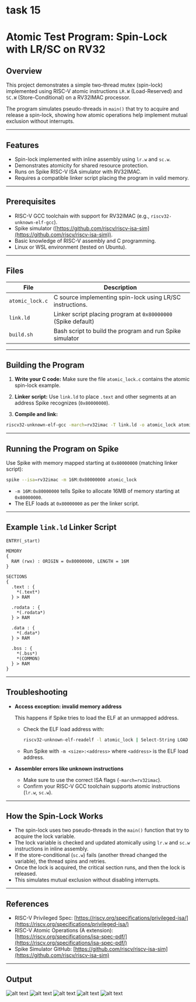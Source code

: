 


# task 15
# Atomic Test Program: Spin-Lock with LR/SC on RV32

## Overview

This project demonstrates a simple two-thread mutex (spin-lock) implemented using RISC-V atomic instructions `LR.W` (Load-Reserved) and `SC.W` (Store-Conditional) on a RV32IMAC processor.

The program simulates pseudo-threads in `main()` that try to acquire and release a spin-lock, showing how atomic operations help implement mutual exclusion without interrupts.

---

## Features

* Spin-lock implemented with inline assembly using `lr.w` and `sc.w`.
* Demonstrates atomicity for shared resource protection.
* Runs on Spike RISC-V ISA simulator with RV32IMAC.
* Requires a compatible linker script placing the program in valid memory.

---

## Prerequisites

* RISC-V GCC toolchain with support for RV32IMAC (e.g., `riscv32-unknown-elf-gcc`).
* Spike simulator ([https://github.com/riscv/riscv-isa-sim](https://github.com/riscv/riscv-isa-sim)).
* Basic knowledge of RISC-V assembly and C programming.
* Linux or WSL environment (tested on Ubuntu).

---

## Files

| File            | Description                                                   |
| --------------- | ------------------------------------------------------------- |
| `atomic_lock.c` | C source implementing spin-lock using LR/SC instructions.     |
| `link.ld`       | Linker script placing program at `0x80000000` (Spike default) |
| `build.sh`      | Bash script to build the program and run Spike simulator      |

---

## Building the Program

1. **Write your C code:** Make sure the file `atomic_lock.c` contains the atomic spin-lock example.

2. **Linker script:** Use `link.ld` to place `.text` and other segments at an address Spike recognizes (`0x80000000`).

3. **Compile and link:**

```bash
riscv32-unknown-elf-gcc -march=rv32imac -T link.ld -o atomic_lock atomic_lock.c
```

---

## Running the Program on Spike

Use Spike with memory mapped starting at `0x80000000` (matching linker script):

```bash
spike --isa=rv32imac -m 16M:0x80000000 atomic_lock
```

* `-m 16M:0x80000000` tells Spike to allocate 16MB of memory starting at `0x80000000`.
* The ELF loads at `0x80000000` as per the linker script.

---

## Example `link.ld` Linker Script

```ld
ENTRY(_start)

MEMORY
{
  RAM (rwx) : ORIGIN = 0x80000000, LENGTH = 16M
}

SECTIONS
{
  .text : {
    *(.text*)
  } > RAM

  .rodata : {
    *(.rodata*)
  } > RAM

  .data : {
    *(.data*)
  } > RAM

  .bss : {
    *(.bss*)
    *(COMMON)
  } > RAM
}
```

---

## Troubleshooting

* **Access exception: invalid memory address**

  This happens if Spike tries to load the ELF at an unmapped address.

  * Check the ELF load address with:

    ```bash
    riscv32-unknown-elf-readelf -l atomic_lock | Select-String LOAD
    ```

  * Run Spike with `-m <size>:<address>` where `<address>` is the ELF load address.

* **Assembler errors like unknown instructions**

  * Make sure to use the correct ISA flags (`-march=rv32imac`).
  * Confirm your RISC-V GCC toolchain supports atomic instructions (`lr.w`, `sc.w`).

---

## How the Spin-Lock Works

* The spin-lock uses two pseudo-threads in the `main()` function that try to acquire the lock variable.
* The lock variable is checked and updated atomically using `lr.w` and `sc.w` instructions in inline assembly.
* If the store-conditional (`sc.w`) fails (another thread changed the variable), the thread spins and retries.
* Once the lock is acquired, the critical section runs, and then the lock is released.
* This simulates mutual exclusion without disabling interrupts.

---

## References

* RISC-V Privileged Spec: [https://riscv.org/specifications/privileged-isa/](https://riscv.org/specifications/privileged-isa/)
* RISC-V Atomic Operations (A extension): [https://riscv.org/specifications/isa-spec-pdf/](https://riscv.org/specifications/isa-spec-pdf/)
* Spike Simulator GitHub: [https://github.com/riscv/riscv-isa-sim](https://github.com/riscv/riscv-isa-sim)

---

## Output
![alt text](image-22.png)
![alt text](image-23.png)
![alt text](image-24.png)
![alt text](image-25.png)
![alt text](image-26.png)